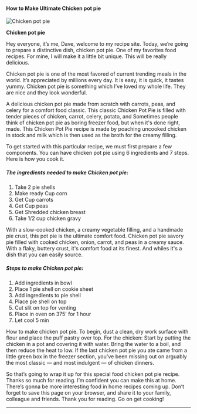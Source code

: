             

#### How to Make Ultimate Chicken pot pie

![Chicken pot pie](https://img-global.cpcdn.com/recipes/d15da2fba189d364/751x532cq70/chicken-pot-pie-recipe-main-photo.jpg)

**Chicken pot pie**

Hey everyone, it’s me, Dave, welcome to my recipe site. Today, we’re going to prepare a distinctive dish, chicken pot pie. One of my favorites food recipes. For mine, I will make it a little bit unique. This will be really delicious.

Chicken pot pie is one of the most favored of current trending meals in the world. It’s appreciated by millions every day. It is easy, it is quick, it tastes yummy. Chicken pot pie is something which I’ve loved my whole life. They are nice and they look wonderful.

A delicious chicken pot pie made from scratch with carrots, peas, and celery for a comfort food classic. This classic Chicken Pot Pie is filled with tender pieces of chicken, carrot, celery, potato, and Sometimes people think of chicken pot pie as boring freezer food, but when it's done right, made. This Chicken Pot Pie recipe is made by poaching uncooked chicken in stock and milk which is then used as the broth for the creamy filling.

To get started with this particular recipe, we must first prepare a few components. You can have chicken pot pie using 6 ingredients and 7 steps. Here is how you cook it.

##### The ingredients needed to make Chicken pot pie:

1.  Take 2 pie shells
2.  Make ready Cup corn
3.  Get Cup carrots
4.  Get Cup peas
5.  Get Shredded chicken breast
6.  Take 1/2 cup chicken gravy

With a slow-cooked chicken, a creamy vegetable filling, and a handmade pie crust, this pot pie is the ultimate comfort food. Chicken pot pie savory pie filled with cooked chicken, onion, carrot, and peas in a creamy sauce. With a flaky, buttery crust, it's comfort food at its finest. And whiles it's a dish that you can easily source.

##### Steps to make Chicken pot pie:

1.  Add ingredients in bowl
2.  Place 1 pie shell on cookie sheet
3.  Add ingredients to pie shell
4.  Place pie shell on top
5.  Cut slit on top for venting
6.  Place in oven on 375' for 1 hour
7.  Let cool 5 min

How to make chicken pot pie. To begin, dust a clean, dry work surface with flour and place the puff pastry over top. For the chicken: Start by putting the chicken in a pot and covering it with water. Bring the water to a boil, and then reduce the heat to low. If the last chicken pot pie you ate came from a little green box in the freezer section, you've been missing out on arguably the most classic — and most indulgent — of chicken dinners.

So that’s going to wrap it up for this special food chicken pot pie recipe. Thanks so much for reading. I’m confident you can make this at home. There’s gonna be more interesting food in home recipes coming up. Don’t forget to save this page on your browser, and share it to your family, colleague and friends. Thank you for reading. Go on get cooking!

* * *